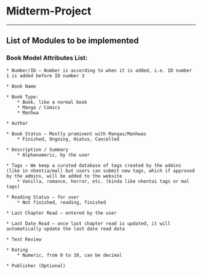 # Midterm-Project

________________________
## List of Modules to be implemented


### Book Model Attributes List:

    * Number/ID — Number is according to when it is added, i.e. ID number 1 is added before ID number 3

    * Book Name

    * Book Type:
        * Book, like a normal book
        * Manga / Comics
        * Manhwa

    * Author

    * Book Status — Mostly prominent with Mangas/Manhwas
        * Finished, Ongoing, Hiatus, Cancelled

    * Description / Summary
        * Alphanumeric, by the user

    * Tags — We keep a curated database of tags created by the admins (like in nhentia/mal) but users can submit new tags, which if approved by the admins, will be added to the website
        * Vanilla, romance, horror, etc. (kinda like nhentai tags or mal tags)

    * Reading Status — for user
        * Not finished, reading, finished

    * Last Chapter Read — entered by the user

    * Last Date Read — once last chapter read is updated, it will automatically update the last date read data

    * Text Review

    * Rating 
        * Numeric, from 0 to 10, can be decimal
        
    * Publisher (Optional)
